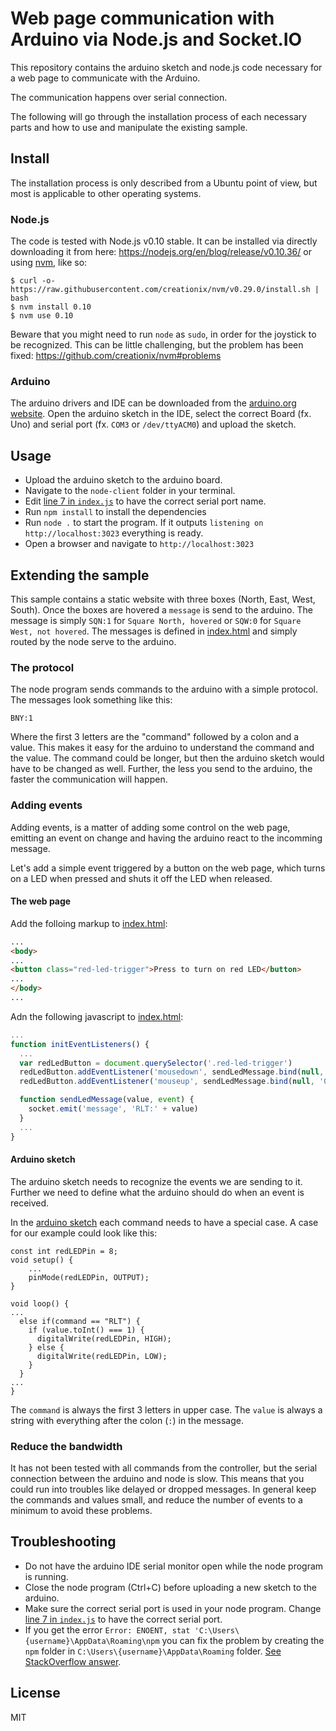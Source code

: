 # Web page communication with Arduino via Node.js and Socket.IO

This repository contains the arduino sketch and node.js code necessary for a web page to communicate with the Arduino.

The communication happens over serial connection.

The following will go through the installation process of each necessary parts and how to use and manipulate the existing sample.

## Install

The installation process is only described from a Ubuntu point of view, but most is applicable to other operating systems.

### Node.js

The code is tested with Node.js v0.10 stable. It can be installed via directly downloading it from here: https://nodejs.org/en/blog/release/v0.10.36/ or using [nvm](https://github.com/creationix/nvm), like so:

    $ curl -o- https://raw.githubusercontent.com/creationix/nvm/v0.29.0/install.sh | bash
    $ nvm install 0.10
    $ nvm use 0.10

Beware that you might need to run `node` as `sudo`, in order for the joystick to be recognized. This can be little challenging, but the problem has been fixed: https://github.com/creationix/nvm#problems

### Arduino

The arduino drivers and IDE can be downloaded from the [arduino.org website](http://www.arduino.org/software#ide).
Open the arduino sketch in the IDE, select the correct Board (fx. Uno) and serial port (fx. `COM3` or `/dev/ttyACM0`) and upload the sketch.

## Usage

- Upload the arduino sketch to the arduino board.
- Navigate to the `node-client` folder in your terminal.
- Edit [line 7 in `index.js`](https://github.com/hanstdam/node-arduino-web-communication/blob/master/node-client/index.js#L7) to have the correct serial port name.
- Run `npm install` to install the dependencies
- Run `node .` to start the program. If it outputs `listening on http://localhost:3023` everything is ready.
- Open a browser and navigate to `http://localhost:3023`

## Extending the sample

This sample contains a static website with three boxes (North, East, West, South). Once the boxes are hovered a `message` is send to the arduino. The message is simply `SQN:1` for `Square North, hovered` or `SQW:0` for `Square West, not hovered`. The messages is defined in [index.html](https://github.com/hanstdam/node-arduino-web-communication/blob/master/node-client/public/index.html) and simply routed by the node serve to the arduino.

### The protocol

The node program sends commands to the arduino with a simple protocol. The messages look something like this:

    BNY:1

Where the first 3 letters are the "command" followed by a colon and a value.
This makes it easy for the arduino to understand the command and the value.
The command could be longer, but then the arduino sketch would have to be changed as well. Further, the less you send to the arduino, the faster the communication will happen.

### Adding events

Adding events, is a matter of adding some control on the web page, emitting an event on change and having the arduino react to the incomming message.

Let's add a simple event triggered by a button on the web page, which turns on a LED when pressed and shuts it off the LED when released.

#### The web page

Add the folloing markup to [index.html](https://github.com/hanstdam/node-arduino-web-communication/blob/master/node-client/public/index.html):

```HTML
...
<body>
...
<button class="red-led-trigger">Press to turn on red LED</button>
...
</body>
...
```

Adn the following javascript to [index.html](https://github.com/hanstdam/node-arduino-web-communication/blob/master/node-client/public/index.html):

```JavaScript
...
function initEventListeners() {
  ...
  var redLedButton = document.querySelector('.red-led-trigger')
  redLedButton.addEventListener('mousedown', sendLedMessage.bind(null, '1'))
  redLedButton.addEventListener('mouseup', sendLedMessage.bind(null, '0'))

  function sendLedMessage(value, event) {
    socket.emit('message', 'RLT:' + value)
  }
  ...
}
```

#### Arduino sketch
The arduino sketch needs to recognize the events we are sending to it. Further we need to define what the arduino should do when an event is received.

In the [arduino sketch](https://github.com/hanstdam/node-arduino-web-communication/blob/master/arduino-sketch/sketch/sketch.ino#L25-L28) each command needs to have a special case. A case for our example could look like this:

```Arduino
const int redLEDPin = 8;
void setup() {
    ...
    pinMode(redLEDPin, OUTPUT);
}

void loop() {
...
  else if(command == "RLT") {
    if (value.toInt() === 1) {
      digitalWrite(redLEDPin, HIGH);
    } else {
      digitalWrite(redLEDPin, LOW);
    }
  }
...
}
```

The `command` is always the first 3 letters in upper case. The `value` is always a string with everything after the colon (`:`) in the message.

### Reduce the bandwidth

It has not been tested with all commands from the controller, but the serial connection between the arduino and node is slow. This means that you could run into troubles like delayed or dropped messages.
In general keep the commands and values small, and reduce the number of events to a minimum to avoid these problems.

## Troubleshooting

 - Do not have the arduino IDE serial monitor open while the node program is running.
 - Close the node program (Ctrl+C) before uploading a new sketch to the arduino.
 - Make sure the correct serial port is used in your node program. Change [line 7 in `index.js`](https://github.com/hanstdam/node-arduino-web-communication/blob/master/node-client/index.js#L7) to have the correct serial port.
 - If you get the error `Error: ENOENT, stat 'C:\Users\{username}\AppData\Roaming\npm` you can fix the problem by creating the `npm` folder in `C:\Users\{username}\AppData\Roaming` folder. [See StackOverflow answer](http://stackoverflow.com/questions/25093276/node-js-windows-error-enoent-stat-c-users-rt-appdata-roaming-npm).

## License

MIT